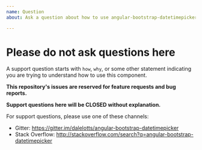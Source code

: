 ```yaml
---
name: Question
about: Ask a question about how to use angular-bootstrap-datetimepicker

---
```


# Please do not ask questions here

A support question starts with `how`, `why`, or some other statement indicating you are trying to understand how to use this component.

**This repository's issues are reserved for feature requests and bug reports.**

**Support questions here will be CLOSED without explanation.**

For support questions, please use one of these channels: 

- Gitter: https://gitter.im/dalelotts/angular-bootstrap-datetimepicker
- Stack Overflow: http://stackoverflow.com/search?q=angular-bootstrap-datetimepicker
